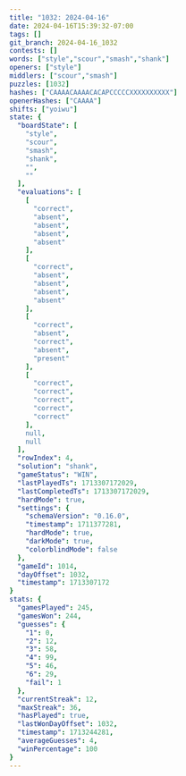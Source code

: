 ```yaml
---
title: "1032: 2024-04-16"
date: 2024-04-16T15:39:32-07:00
tags: []
git_branch: 2024-04-16_1032
contests: []
words: ["style","scour","smash","shank"]
openers: ["style"]
middlers: ["scour","smash"]
puzzles: [1032]
hashes: ["CAAAACAAAACACAPCCCCCXXXXXXXXXX"]
openerHashes: ["CAAAA"]
shifts: ["yoiwu"]
state: {
  "boardState": [
    "style",
    "scour",
    "smash",
    "shank",
    "",
    ""
  ],
  "evaluations": [
    [
      "correct",
      "absent",
      "absent",
      "absent",
      "absent"
    ],
    [
      "correct",
      "absent",
      "absent",
      "absent",
      "absent"
    ],
    [
      "correct",
      "absent",
      "correct",
      "absent",
      "present"
    ],
    [
      "correct",
      "correct",
      "correct",
      "correct",
      "correct"
    ],
    null,
    null
  ],
  "rowIndex": 4,
  "solution": "shank",
  "gameStatus": "WIN",
  "lastPlayedTs": 1713307172029,
  "lastCompletedTs": 1713307172029,
  "hardMode": true,
  "settings": {
    "schemaVersion": "0.16.0",
    "timestamp": 1711377281,
    "hardMode": true,
    "darkMode": true,
    "colorblindMode": false
  },
  "gameId": 1014,
  "dayOffset": 1032,
  "timestamp": 1713307172
}
stats: {
  "gamesPlayed": 245,
  "gamesWon": 244,
  "guesses": {
    "1": 0,
    "2": 12,
    "3": 58,
    "4": 99,
    "5": 46,
    "6": 29,
    "fail": 1
  },
  "currentStreak": 12,
  "maxStreak": 36,
  "hasPlayed": true,
  "lastWonDayOffset": 1032,
  "timestamp": 1713244281,
  "averageGuesses": 4,
  "winPercentage": 100
}
---
```

<!-- more -->
